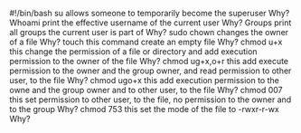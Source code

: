 #!/bin/bash
su allows someone to temporarily become the superuser
Why?
Whoami print the effective username of the current user
Why?
Groups print all groups the current user is part of
Why?
sudo chown changes the owner of a file
Why?
touch this command create an empty file
Why?
chmod u+x this change the permission of a file or directory and add execution permission to the owner of the file
Why?
chmod ug+x,o+r this add execute permission to the owner and the group owner, and read permission to other user, to the file
Why?
chmod ugo+x this add execution permission to the owne and the group owner and to other user, to the file
Why?
chmod 007 this set permission to other user, to the file, no permission to the owner and to the group
Why?
chmod 753 this set the mode of the file to -rwxr-r-wx
Why?
